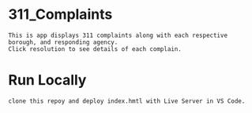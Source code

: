 # 311_Complaints
    This is app displays 311 complaints along with each respective borough, and responding agency.
    Click resolution to see details of each complain.
  
 # Run Locally
    clone this repoy and deploy index.hmtl with Live Server in VS Code.
